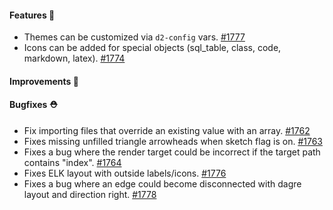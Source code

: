 #### Features 🚀

- Themes can be customized via `d2-config` vars. [#1777](https://github.com/terrastruct/d2/pull/1777)
- Icons can be added for special objects (sql_table, class, code, markdown, latex). [#1774](https://github.com/terrastruct/d2/pull/1774)

#### Improvements 🧹

#### Bugfixes ⛑️

- Fix importing files that override an existing value with an array. [#1762](https://github.com/terrastruct/d2/pull/1762)
- Fixes missing unfilled triangle arrowheads when sketch flag is on. [#1763](https://github.com/terrastruct/d2/pull/1763)
- Fixes a bug where the render target could be incorrect if the target path contains "index". [#1764](https://github.com/terrastruct/d2/pull/1764)
- Fixes ELK layout with outside labels/icons. [#1776](https://github.com/terrastruct/d2/pull/1776)
- Fixes a bug where an edge could become disconnected with dagre layout and direction right. [#1778](https://github.com/terrastruct/d2/pull/1778)

